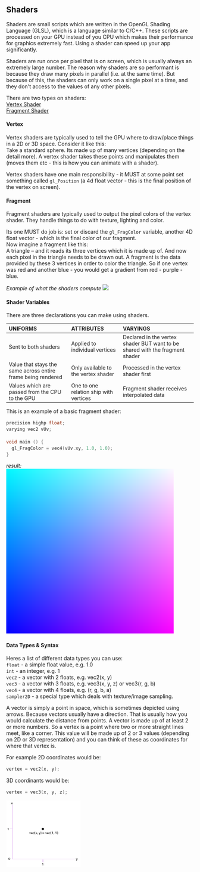 ## Shaders
Shaders are small scripts which are written in the OpenGL Shading Language (GLSL), which is a language similar to C/C++. These scripts are processed on your GPU instead of you CPU which makes their performance for graphics extremely fast. Using a shader can speed up your app significantly.

Shaders are run once per pixel that is on screen, which is usually always an extremely large number. The reason why shaders are so performant is because they draw many pixels in parallel (i.e. at the same time). But because of this, the shaders can only work on a single pixel at a time, and they don't access to the values of any other pixels.

There are two types on shaders:<br>
[Vertex Shader](#vertex)<br>
[Fragment Shader](#fragment)

<!-- TODO: update this -->
#### Vertex
Vertex shaders are typically used to tell the GPU where to draw/place things in a 2D or 3D space.
Consider it like this:<br>
Take a standard sphere. Its made up of many vertices (depending on the detail more). A vertex shader takes these points and manipulates them (moves them etc - this is how you can animate with a shader).<brb>

Vertex shaders have one main responsibility - it MUST at some point set something called `gl_Position` (a 4d float vector - this is the final position of the vertex on screen).

#### Fragment
Fragment shaders are typically used to output the pixel colors of the vertex shader. They handle things to do with texture, lighting and color.

Its one MUST do job is: set or discard the `gl_FragColor` variable, another 4D float vector - which is the final color of our fragment.<br>
Now imagine a fragment like this:<br>
A triangle – and it reads its three vertices which it is made up of. And now each pixel in the triangle needs to be drawn out. A fragment is the data provided by these 3 vertices in order to color the triangle. So if one vertex was red and another blue - you would get a gradient from red - purple - blue.

*Example of what the shaders compute*
<img src="../assets/webgl/shader-example.png" width="450px"/>

#### Shader Variables
There are three declarations you can make using shaders.<br>

 UNIFORMS                                                    | ATTRIBUTES                             | VARYINGS                                                                    |
:----------------------------------------------------------- |:-------------------------------------- |:--------------------------------------------------------------------------- |
Sent to both shaders                                         |Applied to individual vertices          |Declared in the vertex shader BUT want to be shared with the fragment shader |
Value that stays the same across entire frame being rendered |Only available to the vertex shader     |Processed in the vertex shader first                                         |
Values which are passed from the CPU to the GPU              |One to one relation ship with vertices  |Fragment shader receives interpolated data                                   |


This is an example of a basic fragment shader:
```c
precision highp float;
varying vec2 vUv;

void main () {
  gl_FragColor = vec4(vUv.xy, 1.0, 1.0);
}
```
*result:*<br>
<img src="../assets/webgl/basic-shder.png" width="450px"/>

#### Data Types & Syntax
Heres a list of different data types you can use:<br>
`float` - a simple float value, e.g. 1.0<br>
`int` - an integer, e.g. 1<br>
`vec2` - a vector with 2 floats, e.g. vec2(x, y)<br>
`vec3` - a vector with 3 floats, e.g. vec3(x, y, z) or vec3(r, g, b)<br>
`vec4` - a vector with 4 floats, e.g. (r, g, b, a)<br>
`sampler2D` - a special type which deals with texture/image sampling.

A vector is simply a point in space, which is sometimes depicted using arrows. Because vectors usually have a direction. That is usually how you would calculate the distance from points. A vector is made up of at least 2 or more numbers. So a vertex is a point where two or more straight lines meet, like a corner. This value will be made up of 2 or 3 values (depending on 2D or 3D representation) and you can think of these as coordinates for where that vertex is.

For example 2D coordinates would be:<br>
```c
vertex = vec2(x, y);
```

3D coordinants would be:<br>
```c
vertex = vec3(x, y, z);
```

<img src="../assets/webgl/vertex-example.png" width="200px"/>
